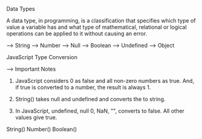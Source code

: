 Data Types

A data type, in programming, is a classification that specifies which type of value a variable has and what type of mathematical, relational or logical operations can be applied to it without causing an error.

--> String
--> Number
--> Null
--> Boolean
--> Undefined
--> Object

JavaScript Type Conversion

--> Important Notes

1. JavaScript considers 0 as false and all non-zero numbers as true. And, if true is converted to a number, the result is always 1.

2. String() takes null and undefined and converts the to string.

3. In JavaScript, undefined, null 0, NaN, "", converts to false. All other values give true.

String()
Number()
Boolean()
